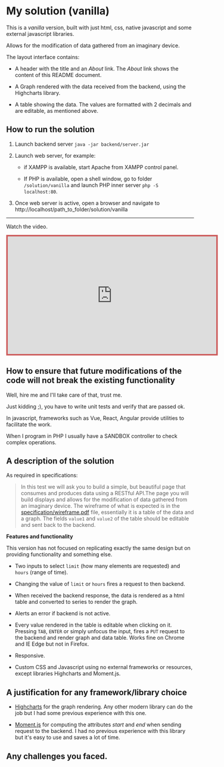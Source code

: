 # My solution (vanilla)

This is a *vanilla* version, built with just html, css, native javascript and some external javascript libraries.

Allows for the modification of data gathered from an imaginary device.

The layout interface contains:

* A header with the title and an *About* link. The *About* link shows the content of this README document.

* A Graph rendered with the data received from the backend, using the Highcharts library.

* A table showing the data. The values are formatted with 2 decimals and are editable, as mentioned above.

## How to run the solution

1. Launch backend  server `java -jar backend/server.jar`

2. Launch web server, for example:

	* if XAMPP is available, start Apache from XAMPP control panel.

	* If PHP is available, open a shell window, go to folder `/solution/vanilla` and launch PHP inner server `php -S localhost:80`.

3. Once web server is active, open a browser and navigate to http://localhost/path_to_folder/solution/vanilla

---

Watch the video.

<div _style="text-align:center;"><iframe style="border: 4px solid indianred;" width="560" height="315" src="https://www.youtube.com/embed/zlhKdb0nZCc" frameborder="0" allow="accelerometer; autoplay; encrypted-media; gyroscope; picture-in-picture" allowfullscreen></iframe></div>

## How to ensure that future modifications of the code will not break the existing functionality

Well, hire me and I'll take care of that, trust me.

Just kidding ;),  you have to write unit tests and verify that are passed ok.

In javascript, frameworks such as Vue, React, Angular provide utilities to facilitate the work.

When I program in PHP I usually have a SANDBOX controller to check complex operations.

## A description of the solution

As required in specifications:

> In this test we will ask you to build a simple, but beautiful page that consumes and produces data using a RESTful API.The page you will build displays and allows for the modification of data gathered from an imaginary device. The wireframe of what is expected is in the [specification/wireframe.pdf](./specification/wireframe.pdf) file, essentially it is a table of the data and a graph. The fields `value1` and `value2` of the table should be editable and sent back to the backend.

**Features and functionality**

This version has not focused on replicating exactly the same design but on providing functionality and something else.

* Two inputs to select `limit` (how many elements are requested) and `hours` (range of time).

* Changing the value of  `limit` or `hours` fires a request to then backend.

* When received the backend response, the data is rendered as a html table and converted to series to render the graph.

* Alerts an error if backend is not active.

* Every value rendered in the table is editable when clicking on it. Pressing `TAB`,  `ENTER` or simply unfocus the input, fires a `PUT` request to the backend and render graph and data table. Works fine on Chrome and IE Edge but not in Firefox.

* Responsive.

* Custom CSS and Javascript using no external frameworks or resources, except libraries Highcharts and Moment.js.


## A justification for any framework/library choice

- [Highcharts](https://www.highcharts.com/) for the graph rendering. Any other modern library can do the job but I had some previous experience with this one.

- [Moment.js](https://momentjs.com/) for computing the attributes *start* and *end* when sending request to the backend. I had no previous experience with this library but it's easy to use and saves a lot of time.

## Any challenges you faced.


